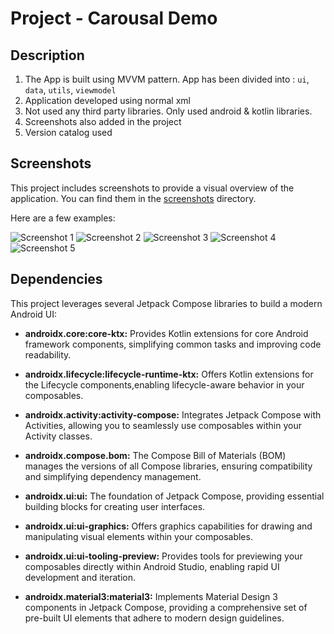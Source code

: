 # Project - Carousal Demo

## Description

1. The App is built using MVVM pattern. App has been divided into : `ui`, `data`, `utils`, `viewmodel`
2. Application developed using normal xml
3. Not used any third party libraries. Only used android & kotlin libraries.
4. Screenshots also added in the project
5. Version catalog used

## Screenshots
This project includes screenshots to provide a visual overview of the application. You can find them in the [screenshots](/screenshots) directory.

Here are a few examples:

![Screenshot 1](/screenshots/screenshot1.png)
![Screenshot 2](/screenshots/screenshot2.png)
![Screenshot 3](/screenshots/screenshot3.png)
![Screenshot 4](/screenshots/screenshot4.png)
![Screenshot 5](/screenshots/screenshot5.png)

## Dependencies

This project leverages several Jetpack Compose libraries to build a modern Android UI:

* **androidx.core:core-ktx:** Provides Kotlin extensions for core Android framework components, simplifying common tasks and improving code readability.

* **androidx.lifecycle:lifecycle-runtime-ktx:** Offers Kotlin extensions for the Lifecycle components,enabling lifecycle-aware behavior in your composables.

* **androidx.activity:activity-compose:**  Integrates Jetpack Compose with Activities, allowing you to seamlessly use composables within your Activity classes.

* **androidx.compose.bom:** The Compose Bill of Materials (BOM) manages the versions of all Compose libraries, ensuring compatibility and simplifying dependency management.

* **androidx.ui:ui:** The foundation of Jetpack Compose, providing essential building blocks for creating user interfaces.

* **androidx.ui:ui-graphics:**  Offers graphics capabilities for drawing and manipulating visual elements within your composables.

* **androidx.ui:ui-tooling-preview:**  Provides tools for previewing your composables directly within Android Studio, enabling rapid UI development and iteration.

* **androidx.material3:material3:** Implements Material Design 3 components in Jetpack Compose, providing a comprehensive set of pre-built UI elements that adhere to modern design guidelines.
